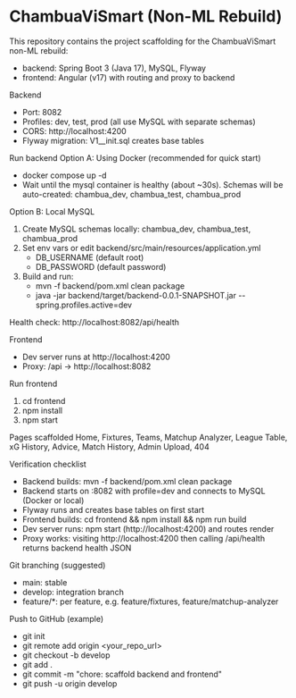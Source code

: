 # ChambuaViSmart (Non-ML Rebuild)

This repository contains the project scaffolding for the ChambuaViSmart non-ML rebuild:
- backend: Spring Boot 3 (Java 17), MySQL, Flyway
- frontend: Angular (v17) with routing and proxy to backend

Backend
- Port: 8082
- Profiles: dev, test, prod (all use MySQL with separate schemas)
- CORS: http://localhost:4200
- Flyway migration: V1__init.sql creates base tables

Run backend
Option A: Using Docker (recommended for quick start)
- docker compose up -d
- Wait until the mysql container is healthy (about ~30s). Schemas will be auto-created: chambua_dev, chambua_test, chambua_prod

Option B: Local MySQL
1) Create MySQL schemas locally: chambua_dev, chambua_test, chambua_prod
2) Set env vars or edit backend/src/main/resources/application.yml
   - DB_USERNAME (default root)
   - DB_PASSWORD (default password)
3) Build and run:
   - mvn -f backend/pom.xml clean package
   - java -jar backend/target/backend-0.0.1-SNAPSHOT.jar --spring.profiles.active=dev

Health check: http://localhost:8082/api/health

Frontend
- Dev server runs at http://localhost:4200
- Proxy: /api -> http://localhost:8082

Run frontend
1) cd frontend
2) npm install
3) npm start

Pages scaffolded
Home, Fixtures, Teams, Matchup Analyzer, League Table, xG History, Advice, Match History, Admin Upload, 404

Verification checklist
- Backend builds: mvn -f backend/pom.xml clean package
- Backend starts on :8082 with profile=dev and connects to MySQL (Docker or local)
- Flyway runs and creates base tables on first start
- Frontend builds: cd frontend && npm install && npm run build
- Dev server runs: npm start (http://localhost:4200) and routes render
- Proxy works: visiting http://localhost:4200 then calling /api/health returns backend health JSON

Git branching (suggested)
- main: stable
- develop: integration branch
- feature/*: per feature, e.g. feature/fixtures, feature/matchup-analyzer

Push to GitHub (example)
- git init
- git remote add origin <your_repo_url>
- git checkout -b develop
- git add .
- git commit -m "chore: scaffold backend and frontend"
- git push -u origin develop
